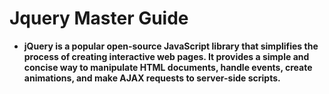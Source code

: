 # Jquery Master Guide 

- **jQuery is a popular open-source JavaScript library that simplifies the process of creating interactive web pages. It provides a simple and concise way to manipulate HTML documents, handle events, create animations, and make AJAX requests to server-side scripts.**
